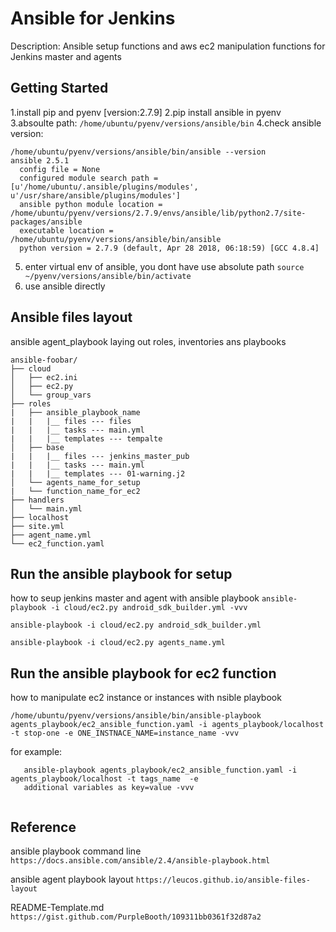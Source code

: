 # Ansible for Jenkins
Description: Ansible setup functions and aws ec2 manipulation functions for Jenkins master and agents

## Getting Started

1.install pip and pyenv  [version:2.7.9]
2.pip install ansible in pyenv
3.absoulte path: 
```/home/ubuntu/pyenv/versions/ansible/bin```
4.check ansible version: 
```
/home/ubuntu/pyenv/versions/ansible/bin/ansible --version
ansible 2.5.1
  config file = None
  configured module search path = [u'/home/ubuntu/.ansible/plugins/modules', u'/usr/share/ansible/plugins/modules']
  ansible python module location = /home/ubuntu/pyenv/versions/2.7.9/envs/ansible/lib/python2.7/site-packages/ansible
  executable location = /home/ubuntu/pyenv/versions/ansible/bin/ansible
  python version = 2.7.9 (default, Apr 28 2018, 06:18:59) [GCC 4.8.4]
```
5. enter virtual env of ansible, you dont have use absolute path
``` source ~/pyenv/versions/ansible/bin/activate ```
6. use ansible directly

## Ansible files layout
ansible agent_playbook laying out roles, inventories ans playbooks
```
ansible-foobar/
├── cloud
│   ├── ec2.ini
│   ├── ec2.py
│   └── group_vars
├── roles
|   ├── ansible_playbook_name
|   |   |__ files --- files
|   |   |__ tasks --- main.yml
|   |   |__ templates --- tempalte
│   ├── base
|   |   |__ files --- jenkins_master_pub
|   |   |__ tasks --- main.yml
|   |   |__ templates --- 01-warning.j2
│   └── agents_name_for_setup
|   └── function_name_for_ec2
├── handlers
│   └── main.yml
├── localhost
├── site.yml
├── agent_name.yml
└── ec2_function.yaml
```

## Run the ansible playbook for setup
how to seup jenkins master and agent with ansible playbook
```ansible-playbook -i cloud/ec2.py android_sdk_builder.yml -vvv```

```ansible-playbook -i cloud/ec2.py android_sdk_builder.yml  ```

```ansible-playbook -i cloud/ec2.py agents_name.yml ```


## Run the ansible playbook for ec2 function
how to manipulate ec2 instance or instances with nsible playbook
```
/home/ubuntu/pyenv/versions/ansible/bin/ansible-playbook agents_playbook/ec2_ansible_function.yaml -i agents_playbook/localhost -t stop-one -e ONE_INSTNACE_NAME=instance_name -vvv
```
for example:
```
   ansible-playbook agents_playbook/ec2_ansible_function.yaml -i agents_playbook/localhost -t tags_name  -e 
   additional variables as key=value -vvv
    
```

## Reference
ansible playbook command line
```https://docs.ansible.com/ansible/2.4/ansible-playbook.html```

ansible agent playbook layout
```https://leucos.github.io/ansible-files-layout```

README-Template.md
```https://gist.github.com/PurpleBooth/109311bb0361f32d87a2```
